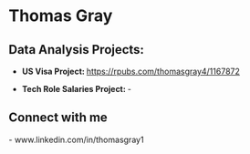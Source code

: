 <h1> Thomas Gray </h1>

<h2> Data Analysis Projects: </h2>

 - <b> US Visa Project: </b> https://rpubs.com/thomasgray4/1167872

- <b> Tech Role Salaries Project: </b>
  -<b>                                        </b>

<h2> Connect with me </h2>
- www.linkedin.com/in/thomasgray1 



